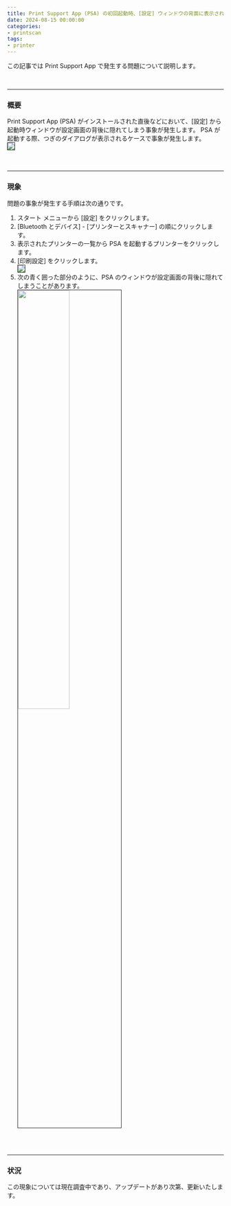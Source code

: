 ```yaml
---
title: Print Support App (PSA) の初回起動時、[設定] ウィンドウの背面に表示されてしまう
date: 2024-08-15 00:00:00
categories:
- printscan
tags:
- printer
---
```

この記事では Print Support App で発生する問題について説明します。
<!-- more -->
<br>

***
### 概要
Print Support App (PSA) がインストールされた直後などにおいて、[設定] から起動時ウィンドウが設定画面の背後に隠れてしまう事象が発生します。
PSA が起動する際、つぎのダイアログが表示されるケースで事象が発生します。  
<img src="https://jpwdkblog.github.io/images/psa-z-order/wait-for-printer-connection.png" align="left" border="1"><br clear="left">
<br>
<br>

***
### 現象
問題の事象が発生する手順は次の通りです。
1. スタート メニューから [設定] をクリックします。
2. [Bluetooth とデバイス] - [プリンターとスキャナー] の順にクリックします。
3. 表示されたプリンターの一覧から PSA を起動するプリンターをクリックします。
4. [印刷設定] をクリックします。  
<img src="https://jpwdkblog.github.io/images/psa-z-order/open-print-pref.png" align="left" border="1"><br clear="left">
5. 次の青く囲った部分のように、PSA のウィンドウが設定画面の背後に隠れてしまうことがあります。  
<img src="https://jpwdkblog.github.io/images/psa-z-order/psa-window-back.png" align="left" border="1" width="50%" height="50%"><br clear="left">
<br>
<br>

***
### 状況

この現象については現在調査中であり、アップデートがあり次第、更新いたします。
  
